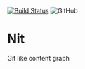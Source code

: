 [![Build Status](https://travis-ci.com/jpree/nit.svg?branch=master)](https://travis-ci.com/jpree/nit) ![GitHub](https://img.shields.io/github/license/jpree/nit.svg)

# Nit

Git like content graph